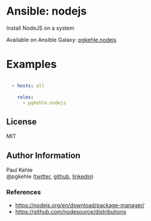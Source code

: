 # Ansible: nodejs

Install NodeJS on a system

Available on Ansible Galaxy: [pgkehle.nodejs](https://galaxy.ansible.com/pgkehle/nodejs)


# Examples

```YAML

  - hosts: all
  
    roles:
      - pgkehle.nodejs
```

## License

MIT

## Author Information

Paul Kehle  
@pgkehle ([twitter](https://twitter.com/pgkehle), [github](https://github.com/pgkehle), [linkedin](https://www.linkedin.com/in/pgkehle))

### References

* https://nodejs.org/en/download/package-manager/
* https://github.com/nodesource/distributions
